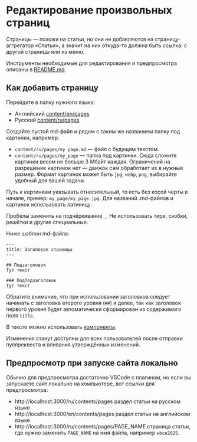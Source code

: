 # Редактирование произвольных страниц

Страницы — похожи на статьи, но они не добавляются на страницу-аггрегатор «Статьи», а значит на них откуда-то должна быть ссылка: с другой страницы или из меню.

Инструменты необходимые для редактирования и предпросмотра описаны в [README.md](/README.md).

## Как добавить страницу

Перейдите в папку нужного языка:
* Английский [content/en/pages](/content/en/pages)
* Русский [content/ru/pages](/content/ru/pages)

Создайте пустой md-файл и рядом с таким же названием папку под картинки, например:
* `content/ru/pages/my_page.md` — файл с будущим текстом.
* `content/ru/pages/my_page` — папка под картинки. Сюда сложите картинки весом не больше 3 Мбайт каждая. Ограничений на разрешение картинок нет — движок сам обработает их в нужный размер. Формат картинок может быть `jpg`, `webp`, `png`, выбирайте удобный для вашей задачи.

Путь к картинкам указывать относительный, то есть без косой черты в начале, пример: `my_page/my_page.jpg`.
Для названий .md-файлов и картинок использовать латиницу.

Пробелы заменять на подчёркивание `_`. Не использовать тире, скобки, решётки и другие специальные.

Ниже шаблон md-файла:
```
---
title: Заголовок страницы
---

## Подзаголовок
Тут текст

### ПодПодзаголовок
Тут текст
```

Обратите внимание, что при использовании заголовков следует начинать с заголовка второго уровня (`##`) и далее, так как заголовок первого уровня будет автоматически сформирован из содержимого поля `title`.

В тексте можно использовать [компоненты](./components.md).

Изменения станут доступны для всех пользователей после отправки пуллреквеста и вливания утверждённых изменений.

## Предпросмотр при запуске сайта локально

Обычно для предпросмотра достаточно VSCode с плагином, но если вы запускаете сайт локально на компьютере, вот ссылки для предпросмотра:
* http://localhost:3000/ru/contents/pages раздел статьи на русском языке
* http://localhost:3000/en/contents/pages раздел статьи на английском языке
* http://localhost:3000/ru/contents/pages/PAGE_NAME страница статьи, где нужно заменить `PAGE_NAME` на имя файла, например `wbce2025`.